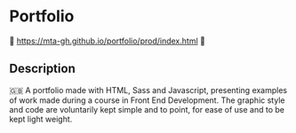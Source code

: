 # Portfolio
🔗 https://mta-gh.github.io/portfolio/prod/index.html 🔗

## Description

🇬🇧 A portfolio made with HTML, Sass and Javascript, presenting examples of work made during a course in Front End Development. The graphic style and code are voluntarily kept simple and to point, for ease of use and to be kept light weight.
